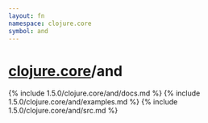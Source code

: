 ```yaml
---
layout: fn
namespace: clojure.core
symbol: and
---
```


# [clojure.core](../)/and

{% include 1.5.0/clojure.core/and/docs.md %}
{% include 1.5.0/clojure.core/and/examples.md %}
{% include 1.5.0/clojure.core/and/src.md %}

